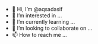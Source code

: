 - 👋 Hi, I’m @aqsadasif
- 👀 I’m interested in ...
- 🌱 I’m currently learning ...
- 💞️ I’m looking to collaborate on ...
- 📫 How to reach me ...

<!---
aqsadasif/aqsadasif is a ✨ special ✨ repository because its `README.md` (this file) appears on your GitHub profile.
You can click the Preview link to take a look at your changes.
--->
